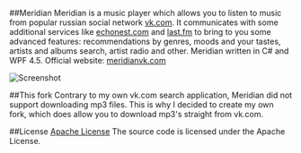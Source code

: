 ##Meridian
Meridian is a music player which allows you to listen to music from popular russian social network [vk.com](http://vk.com). It communicates with some additional services like [echonest.com](echonest.com) and [last.fm](last.fm) to bring to you some advanced features: recommendations by genres, moods and your tastes, artists and albums search, artist radio and other. Meridian written in C# and WPF 4.5.
Official website: [meridianvk.com](http://meridianvk.com)

![Screenshot](http://meridianvk.com/Content/img/index/m5.png)

##This fork
Contrary to my own vk.com search application, Meridian did not support downloading mp3 files. This is why I decided to create my own fork, which does allow you to download mp3's straight from vk.com.

##License
[Apache License](LICENSE.txt)
The source code is licensed under the Apache License.
